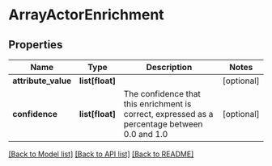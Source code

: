 # ArrayActorEnrichment

## Properties
Name | Type | Description | Notes
------------ | ------------- | ------------- | -------------
**attribute_value** | **list[float]** |  | [optional] 
**confidence** | **list[float]** | The confidence that this enrichment is correct, expressed as a percentage between 0.0 and 1.0 | [optional] 

[[Back to Model list]](../README.md#documentation-for-models) [[Back to API list]](../README.md#documentation-for-api-endpoints) [[Back to README]](../README.md)

